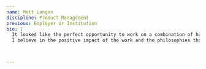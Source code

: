 ```yaml
---
name: Matt Langan
discipline: Product Management
previous: Employer or Institution
bio: |
  It looked like the perfect opportunity to work on a combination of human and technology problems at scale.  
  I believe in the positive impact of the work and the philosophies that drive it.



---
```

